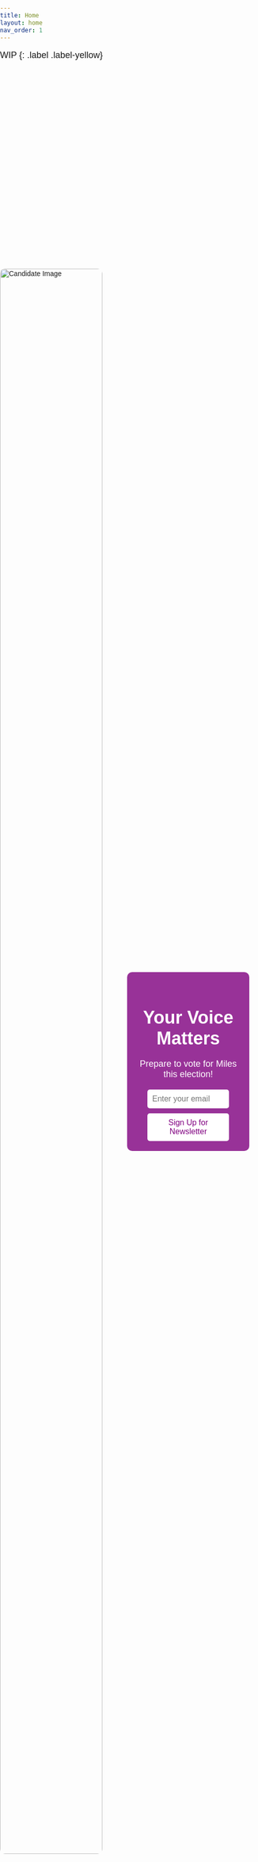 ```yaml
---
title: Home
layout: home
nav_order: 1
---
```


WIP
{: .label .label-yellow}

<html lang="en">
<head>
    <meta charset="UTF-8">
    <meta name="viewport" content="width=device-width, initial-scale=1.0">
    <title>Political Campaign</title>
    <style>
        body, html {
            margin: 0;
            padding: 0;
            height: 100%;
            font-family: Arial, sans-serif;
        }
        .container {
            display: flex;
            height: 100vh;
            align-items: center;
            justify-content: center;
        }
        .image-box {
            flex: 1;
            height: 80%;
        }
        .image-box img {
            height: 100%;
            width: 100%;
            object-fit: cover;
            border-radius: 10px;
        }
        .text-box {
            flex: 1;
            background-color: rgba(128, 0, 128, 0.8); /* Purple box */
            padding: 20px;
            margin-left: 50px;
            border-radius: 10px;
            color: white;
            text-align: center;
        }
        h1 {
            font-size: 36px;
            margin-bottom: 20px;
        }
        p {
            font-size: 18px;
            margin-bottom: 20px;
        }
        .newsletter-form {
            display: flex;
            flex-direction: column;
            gap: 10px;
            align-items: center;
        }
        .input-field {
            padding: 10px;
            border: none;
            border-radius: 5px;
            width: 80%;
            max-width: 300px;
            font-size: 16px;
        }
        .submit-button {
            background-color: white;
            color: purple;
            padding: 10px 20px;
            border: none;
            border-radius: 5px;
            cursor: pointer;
            font-size: 16px;
            text-align: center;
            width: 80%;
            max-width: 300px;
        }
        .submit-button:hover {
            background-color: purple;
            color: white;
        }
    </style>
</head>
<body>
    <div class="container">
        <div class="image-box">
            <img src="HomePhoto.jpg" alt="Candidate Image"> <!-- Replace with your image path -->
        </div>
        <div class="text-box">
            <h1>Your Voice Matters</h1>
            <p>Prepare to vote for Miles this election!</p>
            <div class="newsletter-form">
                <input type="email" class="input-field" placeholder="Enter your email" required>
                <button class="submit-button">Sign Up for Newsletter</button>
            </div>
        </div>
    </div>
</body>
</html>


----

